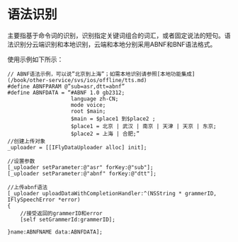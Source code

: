 # 语法识别

主要指基于命令词的识别，识别指定关键词组合的词汇，或者固定说法的短句。语法识别分云端识别和本地识别，云端和本地分别采用ABNF和BNF语法格式。

使用示例如下所示：

    // ABNF语法示例，可以说”北京到上海”；如需本地识别请参照[本地功能集成](/book/other-service/svs/ios/offline/tts.md)
    #define ABNFPARAM @”sub=asr,dtt=abnf”
    #define ABNFDATA = “#ABNF 1.0 gb2312;
                        language zh-CN; 
                        mode voice;
                        root $main;
                        $main = $place1 到$place2 ;
                        $place1 = 北京 | 武汉 | 南京 | 天津 | 天京 | 东京;
                        $place2 = 上海 | 合肥;”
    //创建上传对象
    _uploader = [[IFlyDataUploader alloc] init];

    //设置参数
    [_uploader setParameter:@"asr" forKey:@"sub"];
    [_uploader setParameter:@"abnf" forKey:@"dtt"];

    //上传abnf语法
    [_uploader uploadDataWithCompletionHandler:^(NSString * grammerID, IFlySpeechError *error)
    {
	    //接受返回的grammerID和error
        [self setGrammerId:grammerID];

    }name:ABNFNAME data:ABNFDATA];